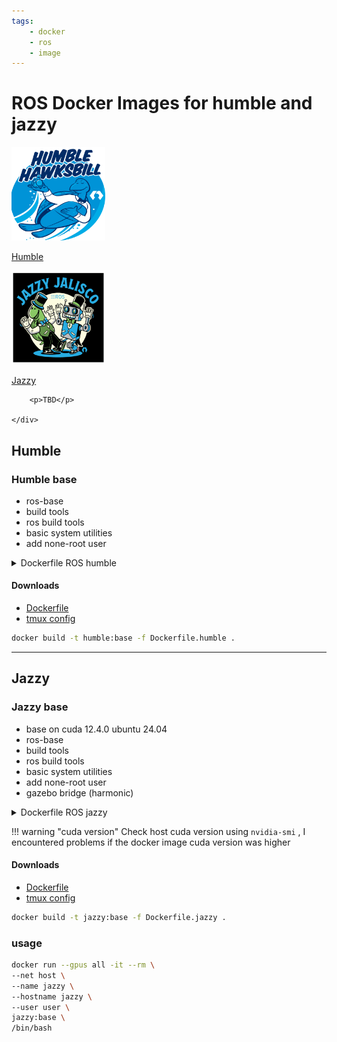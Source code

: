 ```yaml
---
tags:
    - docker
    - ros
    - image
---
```


# ROS Docker Images for humble and jazzy

<div class="grid-container">
    <div class="grid-item">
        <a href="#humble">
        <img src="images/humble.png" width="150" height="150">
        <p>Humble</p>
        </a>
    </div>
    <div class="grid-item">
    <a href="#jazzy">
        <img src="images/jazzy.png" width="150" height="150">
        <p>Jazzy</p>
        </a>
    </div>
    <div class="grid-item">
        
        <p>TBD</p>
        
    </div>
    
</div>

## Humble

### Humble base
- ros-base
- build tools
- ros build tools
- basic system utilities
- add none-root user

<details>
    <summary>Dockerfile ROS humble </summary>

```dockerfile
--8<-- "docs/ROS/dev_environment/ros_docker/docker_images/code/Dockerfile.humble"
```
</details>

#### Downloads
- [Dockerfile](code/Dockerfile.humble)
- [tmux config](code/tmux.conf)

```bash title="Build image"
docker build -t humble:base -f Dockerfile.humble .
```

---

## Jazzy

### Jazzy base
- base on cuda 12.4.0 ubuntu 24.04
- ros-base
- build tools
- ros build tools
- basic system utilities
- add none-root user
- gazebo bridge (harmonic)
<details>
    <summary>Dockerfile ROS jazzy </summary>

```dockerfile
--8<-- "docs/ROS/dev_environment/ros_docker/docker_images/code/Dockerfile.jazzy"
```
</details>

!!! warning "cuda version"
    Check host cuda version using `nvidia-smi` , I encountered problems if the docker image cuda version was higher
    
     
#### Downloads
- [Dockerfile](code/Dockerfile.jazzy)
- [tmux config](code/.tmux.conf)

```bash title="Build image"
docker build -t jazzy:base -f Dockerfile.jazzy .
```

### usage

```bash
docker run --gpus all -it --rm \
--net host \
--name jazzy \
--hostname jazzy \
--user user \
jazzy:base \
/bin/bash
```